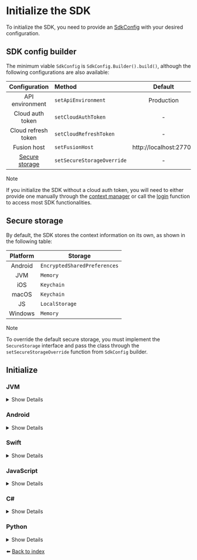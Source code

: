 # Initialize the SDK
To initialize the SDK, you need to provide an [SdkConfig](04_INITIALIZE.md#sdk-config-builder) with your desired configuration.

## SDK config builder
The minimum viable `SdkConfig` is `SdkConfig.Builder().build()`, although the following configurations are also available:

|                   Configuration                   | Method                     |        Default         |
|:-------------------------------------------------:|:---------------------------|:----------------------:|
|                  API environment                  | `setApiEnvironment`        |       Production       |
|                 Cloud auth token                  | `setCloudAuthToken`        |           -            |
|                Cloud refresh token                | `setCloudRefreshToken`     |           -            |
|                    Fusion host                    | `setFusionHost`            | http://localhost:27700 |
| [Secure storage](04_INITIALIZE.md#secure-storage) | `setSecureStorageOverride` |           -            |

> [!NOTE]  
> If you initialize the SDK without a cloud auth token, you will need to either provide one manually through the [context manager](06_CONTEXT-MANAGER.md#set-cloud-auth-token) or call the [login](07_API-ACCOUNTLESS.md#login) function to access most SDK functionalities.

## Secure storage

By default, the SDK stores the context information on its own, as shown in the following table:

| Platform | Storage                      |
|:--------:|------------------------------|
| Android  | `EncryptedSharedPreferences` |
|   JVM    | `Memory`                     |
|   iOS    | `Keychain`                   |
|  macOS   | `Keychain`                   |
|    JS    | `LocalStorage`               |
| Windows  | `Memory`                     |

> [!NOTE]
> To override the default secure storage, you must implement the `SecureStorage` interface and pass the class through the `setSecureStorageOverride` function from `SdkConfig` builder.

## Initialize

### JVM
<details>
<summary>Show Details</summary>

```kotlin
val sdk = KDoordeckFactory.initialize(SdkConfig.Builder().setCloudAuthToken("AUTH_TOKEN").build())
```
</details>

### Android
<details>
<summary>Show Details</summary>

```kotlin
val sdk = KDoordeckFactory.initialize(SdkConfig.Builder().setCloudAuthToken("AUTH_TOKEN").build())
```
</details>

### Swift
<details>
<summary>Show Details</summary>

```swift
let sdk = KDoordeckFactory().initialize(sdkConfig: SdkConfig.Builder().setCloudAuthToken(cloudAuthToken: "AUTH_TOKEN").build())
```
</details>

### JavaScript
<details>
<summary>Show Details</summary>

```js
import doordeck from '@doordeck/doordeck-headless-sdk';
const sdk = doordeck.com.doordeck.multiplatform.sdk.KDoordeckFactory.initialize(new SdkConfig.Builder().setCloudAuthToken("AUTH_TOKEN").build());
```
</details>

### C#
<details>
<summary>Show Details</summary>

```csharp
var sdk = new DoordeckSdk(cloudAuthToken: "AUTH_TOKEN");
```

⚠️ **Note:** You should also call ``sdk.Release();`` at the end of your application’s lifecycle to release the SDK resources.
</details>

### Python
<details>
<summary>Show Details</summary>

```python
sdk = doordeck_headless_sdk.InitializeSdk("AUTH_TOKEN")
```
</details>

:arrow_left: [Back to index](01_INDEX.md)
